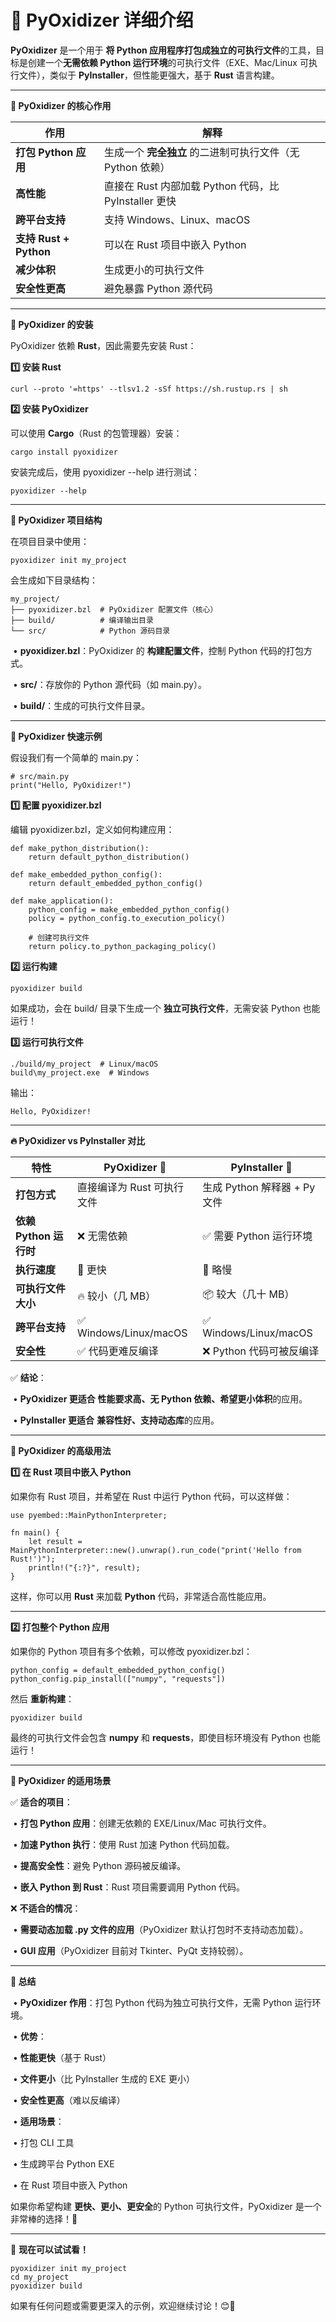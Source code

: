 # **🚀 PyOxidizer 详细介绍**



**PyOxidizer** 是一个用于 **将 Python 应用程序打包成独立的可执行文件**的工具，目标是创建一个**无需依赖 Python 运行环境**的可执行文件（EXE、Mac/Linux 可执行文件），类似于 **PyInstaller**，但性能更强大，基于 **Rust** 语言构建。



------



**🎯 PyOxidizer 的核心作用**

| **作用**               | **解释**                                                   |
| ---------------------- | ---------------------------------------------------------- |
| **打包 Python 应用**   | 生成一个 **完全独立** 的二进制可执行文件（无 Python 依赖） |
| **高性能**             | 直接在 Rust 内部加载 Python 代码，比 PyInstaller 更快      |
| **跨平台支持**         | 支持 Windows、Linux、macOS                                 |
| **支持 Rust + Python** | 可以在 Rust 项目中嵌入 Python                              |
| **减少体积**           | 生成更小的可执行文件                                       |
| **安全性更高**         | 避免暴露 Python 源代码                                     |





------



**🔧 PyOxidizer 的安装**



PyOxidizer 依赖 **Rust**，因此需要先安装 Rust：



**1️⃣ 安装 Rust**

```
curl --proto '=https' --tlsv1.2 -sSf https://sh.rustup.rs | sh
```

**2️⃣ 安装 PyOxidizer**



可以使用 **Cargo**（Rust 的包管理器）安装：

```
cargo install pyoxidizer
```

安装完成后，使用 pyoxidizer --help 进行测试：

```
pyoxidizer --help
```





------



**📁 PyOxidizer 项目结构**



在项目目录中使用：

```
pyoxidizer init my_project
```

会生成如下目录结构：

```
my_project/
├── pyoxidizer.bzl  # PyOxidizer 配置文件（核心）
├── build/          # 编译输出目录
└── src/            # Python 源码目录
```

​	•	**pyoxidizer.bzl**：PyOxidizer 的 **构建配置文件**，控制 Python 代码的打包方式。

​	•	**src/**：存放你的 Python 源代码（如 main.py）。

​	•	**build/**：生成的可执行文件目录。



------



**🚀 PyOxidizer 快速示例**



假设我们有一个简单的 main.py：

```
# src/main.py
print("Hello, PyOxidizer!")
```

**1️⃣ 配置 pyoxidizer.bzl**



编辑 pyoxidizer.bzl，定义如何构建应用：

```
def make_python_distribution():
    return default_python_distribution()

def make_embedded_python_config():
    return default_embedded_python_config()

def make_application():
    python_config = make_embedded_python_config()
    policy = python_config.to_execution_policy()
    
    # 创建可执行文件
    return policy.to_python_packaging_policy()
```

**2️⃣ 运行构建**

```
pyoxidizer build
```

如果成功，会在 build/ 目录下生成一个 **独立可执行文件**，无需安装 Python 也能运行！



**3️⃣ 运行可执行文件**

```
./build/my_project  # Linux/macOS
build\my_project.exe  # Windows
```

输出：

```
Hello, PyOxidizer!
```





------



**🔥 PyOxidizer vs PyInstaller 对比**

| **特性**               | **PyOxidizer** **🦀**       | **PyInstaller** **🐍**        |
| ---------------------- | -------------------------- | ---------------------------- |
| **打包方式**           | 直接编译为 Rust 可执行文件 | 生成 Python 解释器 + Py 文件 |
| **依赖 Python 运行时** | ❌ 无需依赖                 | ✅ 需要 Python 运行环境       |
| **执行速度**           | 🚀 更快                     | 🐢 略慢                       |
| **可执行文件大小**     | 🔥 较小（几 MB）            | 📦 较大（几十 MB）            |
| **跨平台支持**         | ✅ Windows/Linux/macOS      | ✅ Windows/Linux/macOS        |
| **安全性**             | ✅ 代码更难反编译           | ❌ Python 代码可被反编译      |

✅ **结论**：

​	•	**PyOxidizer 更适合** **性能要求高、无 Python 依赖、希望更小体积**的应用。

​	•	**PyInstaller 更适合** **兼容性好、支持动态库**的应用。



------



**📌 PyOxidizer 的高级用法**



**1️⃣ 在 Rust 项目中嵌入 Python**



如果你有 Rust 项目，并希望在 Rust 中运行 Python 代码，可以这样做：

```
use pyembed::MainPythonInterpreter;

fn main() {
    let result = MainPythonInterpreter::new().unwrap().run_code("print('Hello from Rust!')");
    println!("{:?}", result);
}
```

这样，你可以用 **Rust** 来加载 **Python** 代码，非常适合高性能应用。



------



**2️⃣ 打包整个 Python 应用**



如果你的 Python 项目有多个依赖，可以修改 pyoxidizer.bzl：

```
python_config = default_embedded_python_config()
python_config.pip_install(["numpy", "requests"])
```

然后 **重新构建**：

```
pyoxidizer build
```

最终的可执行文件会包含 **numpy** 和 **requests**，即使目标环境没有 Python 也能运行！



------



**🎯 PyOxidizer 的适用场景**



✅ **适合的项目**：

​	•	**打包 Python 应用**：创建无依赖的 EXE/Linux/Mac 可执行文件。

​	•	**加速 Python 执行**：使用 Rust 加速 Python 代码加载。

​	•	**提高安全性**：避免 Python 源码被反编译。

​	•	**嵌入 Python 到 Rust**：Rust 项目需要调用 Python 代码。



❌ **不适合的情况**：

​	•	**需要动态加载 .py 文件的应用**（PyOxidizer 默认打包时不支持动态加载）。

​	•	**GUI 应用**（PyOxidizer 目前对 Tkinter、PyQt 支持较弱）。



------



**🎯 总结**

​	•	**PyOxidizer 作用**：打包 Python 代码为独立可执行文件，无需 Python 运行环境。

​	•	**优势**：

​	•	**性能更快**（基于 Rust）

​	•	**文件更小**（比 PyInstaller 生成的 EXE 更小）

​	•	**安全性更高**（难以反编译）

​	•	**适用场景**：

​	•	打包 CLI 工具

​	•	生成跨平台 Python EXE

​	•	在 Rust 项目中嵌入 Python



如果你希望构建 **更快、更小、更安全**的 Python 可执行文件，PyOxidizer 是一个非常棒的选择！🚀



------



🎉 **现在可以试试看！**

```
pyoxidizer init my_project
cd my_project
pyoxidizer build
```

如果有任何问题或需要更深入的示例，欢迎继续讨论！😊🚀